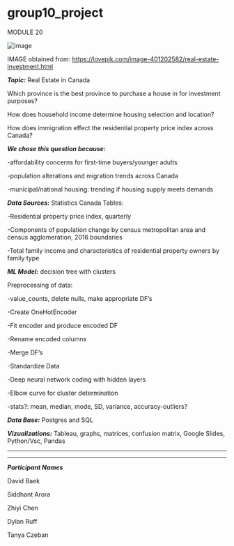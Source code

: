 # group10_project

MODULE 20

![image](https://user-images.githubusercontent.com/90135381/158727737-2db68a11-9ee9-40e7-986e-71c8bb8369c7.png)

IMAGE obtained from: https://lovepik.com/image-401202582/real-estate-investment.html

***Topic:*** Real Estate in Canada

Which province is the best province to purchase a house in for investment purposes?

How does household income determine housing selection and location?

How does immigration effect the residential property price index across Canada?


***We chose this question because:***

-affordability concerns for first-time buyers/younger adults

-population alterations and migration trends across Canada

-municipal/national housing: trending if housing supply meets demands

***Data Sources:*** Statistics Canada Tables:

-Residential property price index, quarterly

-Components of population change by census metropolitan area and census agglomeration, 2016 boundaries

-Total family income and characteristics of residential property owners by family type



***ML Model:*** decision tree with clusters

Preprocessing of data:  

-value_counts, delete nulls, make appropriate DF’s

-Create OneHotEncoder

-Fit encoder and produce encoded DF

-Rename encoded columns

-Merge DF’s

-Standardize Data

-Deep neural network coding with hidden layers

-Elbow curve for cluster determination

-stats?: mean, median, mode, SD, variance, accuracy-outliers?

***Data Base:*** Postgres and SQL


***Vizualizations:*** Tableau, graphs, matrices, confusion matrix, Google Slides, Python/Vsc, Pandas
________________
________________


***Participant Names*** 

David Baek

Siddhant Arora

Zhiyi Chen

Dylan Ruff

Tanya Czeban
